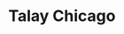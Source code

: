 ---
layout: place
title: Talay Chicago
permalink: /illinois/chicago/talay-chicago.html
stateAbbr: IL
stateName: Illinois
cityName: Chicago
seo:
  type: restaurant
  links: http://www.talaychicago.com/
place_id: ChIJbbzspdgsDogRaDj3w09CTU0
photos:
  - name: >-
      places/ChIJbbzspdgsDogRaDj3w09CTU0/photos/AeeoHcJM9LQrROpiHgurJYE8o9NnXglGQV-CQjfCwm8NSLR4m2nyuyZioPp2cWIDtFjsLjc5tXSrX9eciy5gVhtFdeFVDccuVm2gmrlsSOrs5q632X8t822OtlmADJXLn2P1JMCwrMbhsFJGzLTqX69IBdsHBsmcJLO13UWayOtzfxbpDFHZzJIz4JZCbnNfhb9YPFgIlM8UaKzhs0tJgUgXs_q6vuFP6Jrkk1dLMrBItZw7GViwQhhKJ0aU7kl8WB6OWR_o4sNFB7kxMfCNA4pCFidYm6rQ1yBppezvwty3lO5Y7u_0NdhydLJs50ZPXw-8Bc_telyeXAoN6gn6QIHaozQGNiSurd2QEEzRnjGoaoGsjhPpcxe7Nbn7gsvucLzjgC1nCUXc8REVCRNRepG-VzHrrBcAWJKhdo1nlkFvaLcjyTyU
    widthPx: 3072
    heightPx: 4080
    authorAttributions:
      - displayName: Varun Shah
        uri: https://maps.google.com/maps/contrib/117894271542573300746
        photoUri: >-
          https://lh3.googleusercontent.com/a-/ALV-UjX3l3358X1wOOmpLYlpUqGmiG-QFzfDZBiIq4GTcBe3hiN7hiQeKQ=s100-p-k-no-mo
    flagContentUri: >-
      https://www.google.com/local/imagery/report/?cb_client=maps_api_places.places_api&image_key=!1e10!2sCIHM0ogKEICAgIDeneLf0gE&hl=en-US
    googleMapsUri: >-
      https://www.google.com/maps/place//data=!3m4!1e2!3m2!1sCIHM0ogKEICAgIDeneLf0gE!2e10!4m2!3m1!1s0x880e2cd8a5ecbc6d:0x4d4d424fc3f73868
  - name: >-
      places/ChIJbbzspdgsDogRaDj3w09CTU0/photos/AeeoHcJ2yGl6nvCIA0oYcpG2lOBDH8qLMPPBawgKGYpBfLLI2G33LSblP0p24MIweYGSkPIoCopChmq29Mqkl0xUTy3DpHzoUKjPEpJxKSQQiZDnRBR1hMr-4BVGmtj_OWgd6N-Tcv5b5W1tgKB15HKNJfyAMAvtVeGA5CPx9nsLEIov0v-URJTr340n7uBW2yaS6S2nTJuNG8cLRoepQICypdAn_owygLnb8l_eSsTq7K01nCCz2x-cUrvJOUkgCpf4ltz_VXBsUwcI92B1I8TXLazxPumF4kOIv0iE5xTn_ZmmFiymeH1O4uksH1JPp1GS8KVJvd_KxVoDtbkAKxeMNw6LL9AscLdcwv3bM1owFMPDsdLFpeAqCjLEle8LiLOuvDRCpcb1oFOI9VjY4g7VhlDCmmeSrChSPfbDBu7zWOM
    widthPx: 4032
    heightPx: 2689
    authorAttributions:
      - displayName: Jes Sacavage
        uri: https://maps.google.com/maps/contrib/114556373900129251361
        photoUri: >-
          https://lh3.googleusercontent.com/a-/ALV-UjVmRrrnwOEpOA4UEJX6tH2r_Q8BaUjuH4GvQ34v_yBowgYreXcx=s100-p-k-no-mo
    flagContentUri: >-
      https://www.google.com/local/imagery/report/?cb_client=maps_api_places.places_api&image_key=!1e10!2sCIHM0ogKEICAgIDhip-cPw&hl=en-US
    googleMapsUri: >-
      https://www.google.com/maps/place//data=!3m4!1e2!3m2!1sCIHM0ogKEICAgIDhip-cPw!2e10!4m2!3m1!1s0x880e2cd8a5ecbc6d:0x4d4d424fc3f73868
  - name: >-
      places/ChIJbbzspdgsDogRaDj3w09CTU0/photos/AeeoHcKlhnVbC72xN58rWeXwYEKMhYu64k35lMks6L9CTeEOC6r2GKY7SQfgt3_HnmdMHBP4GIXxxTMNoNkjY5lkgR9k2mu0KmFewxeocRAuSjyb3GVMf1gzOADZKRPPJC6I50cbyi3qw1bWRPVWmT7zpfsBe8QiJWjIKGpzucLPSMamBRUdNkYjfnDf6j4TN6KMibHWE6kaqHNUd7R7qfwV21QApjEgewR8KfWPuLvUDZ730TmxwLiMerhF8XFAkALUFBmG-iDMMX-gdaRE2OX4f316XYSpZglADvZGw74TydNjYSQfftmLxjJabi4PN97VypQbT_KAF1jIj9v-uEHAskzGFhXLPrccY9XSIlz19_3AXbj85gPqkjdnFfGGd9GRXfbWmQ8bjVammQZ9BxYrzRYdykf4nXGbH9QZz3KfGfI7zNM
    widthPx: 4000
    heightPx: 3000
    authorAttributions:
      - displayName: Suomirakastaa
        uri: https://maps.google.com/maps/contrib/105756987973415918062
        photoUri: >-
          https://lh3.googleusercontent.com/a-/ALV-UjX7m9uNG5cs-8KIZR20PGuZc-qL9y8hEMmGPX20ZVBNo41H6QJS=s100-p-k-no-mo
    flagContentUri: >-
      https://www.google.com/local/imagery/report/?cb_client=maps_api_places.places_api&image_key=!1e10!2sCIHM0ogKEICAgICntOaszAE&hl=en-US
    googleMapsUri: >-
      https://www.google.com/maps/place//data=!3m4!1e2!3m2!1sCIHM0ogKEICAgICntOaszAE!2e10!4m2!3m1!1s0x880e2cd8a5ecbc6d:0x4d4d424fc3f73868
  - name: >-
      places/ChIJbbzspdgsDogRaDj3w09CTU0/photos/AeeoHcK0_kE9coBXM-OXnbTAofCaGSK3K4sss7bH3cyZS9RPV_7DkritoJ0DP-8tNBk0e_qFp_TM7UqMDwhK06dFIgA6zrX9E70J_Gphv5r38oBgYOFHo4KnTPK7GiQoIZa4Z0_-ouqQDWlcgww9NMQ1mbbw9HMscL3WDKLosrnU6QdYAKpQJ1KY2nuK0ZjgNtZflfPSJjzEOd1r48uLsXsxr3F6R-IgQBXfl0MpBtX3sad52Q3Hd1nJcUYAH9IHOe3AGzQfwcgqwmBImkD2iD9OmZTVLCPRuhr24bYXVIVHh1K-XADjXhvA5zYNeUxufGkAOFLLlekZziYzPiMYH8rUuSujqxxkiTXw7SuxJ5i2BEr9z32MmegvnvkYsdXgXaaZ8SeGgYUvxzkJAscb4afHJag1bUEOk229nUESJPYqlCjMVA
    widthPx: 2992
    heightPx: 2992
    authorAttributions:
      - displayName: Sam Alhaddad
        uri: https://maps.google.com/maps/contrib/111028456439573847369
        photoUri: >-
          https://lh3.googleusercontent.com/a-/ALV-UjXUIug-sl4c0i0HO5Un_NInAO56Pqh-glfozXtUS0C1e1F4zvc7Nw=s100-p-k-no-mo
    flagContentUri: >-
      https://www.google.com/local/imagery/report/?cb_client=maps_api_places.places_api&image_key=!1e10!2sCIHM0ogKEICAgIC-4Of_Og&hl=en-US
    googleMapsUri: >-
      https://www.google.com/maps/place//data=!3m4!1e2!3m2!1sCIHM0ogKEICAgIC-4Of_Og!2e10!4m2!3m1!1s0x880e2cd8a5ecbc6d:0x4d4d424fc3f73868
  - name: >-
      places/ChIJbbzspdgsDogRaDj3w09CTU0/photos/AeeoHcIwjErfOySBMWCXBqPlvmGKV_gW0GUFTEex5Xghciw60uWUiQixHcyNI9ECCBpz4nfk8yduT-NzvjWwC_UK0lfH9HzZV-HPGqLIfd_kZZ3cKYO-ffxaWyfjwZLHXXcCbhqV0Eds70zHodT69klj5TneZ6FLHe0EAyKQwJIPHBrauKCWoDOzJbX6uskTOTR837F-7c-VvR_4DcBhJlh21p5b0nPAereSGNKjr8WY0N1gL9GBFdEdYDVlmwNZtHhpYtLaX7RPBJWGvv1Mh7ZrlKv0Nci3zhg31f4ADC37YS6u7Qv152b0S_uLXIhc_K55vA1rYrzUpZubiy2Cv60BJqyFKLDOjRubIgQxLFH7bbWYOy9OP1GeZAqTBtIi91jdFtGU4H-R0DsuzTqIVnH3R8ds3QjYVGSFjvHB1qGomeIcFg
    widthPx: 4032
    heightPx: 3024
    authorAttributions:
      - displayName: Jes Sacavage
        uri: https://maps.google.com/maps/contrib/114556373900129251361
        photoUri: >-
          https://lh3.googleusercontent.com/a-/ALV-UjVmRrrnwOEpOA4UEJX6tH2r_Q8BaUjuH4GvQ34v_yBowgYreXcx=s100-p-k-no-mo
    flagContentUri: >-
      https://www.google.com/local/imagery/report/?cb_client=maps_api_places.places_api&image_key=!1e10!2sCIHM0ogKEICAgIDhit-iDQ&hl=en-US
    googleMapsUri: >-
      https://www.google.com/maps/place//data=!3m4!1e2!3m2!1sCIHM0ogKEICAgIDhit-iDQ!2e10!4m2!3m1!1s0x880e2cd8a5ecbc6d:0x4d4d424fc3f73868
  - name: >-
      places/ChIJbbzspdgsDogRaDj3w09CTU0/photos/AeeoHcJerDUjshtFlHUy7_5fPInbCe9dKd3wSRzqohxPk0D04zqV-eU26VMWw40e5Z2ZmE2ud-tBrBC_ULJi8kuPP6VeHXeFIZMm_GFPfngbs22z3eUUEL_TZhaSOZzxD-UuPjXfw38p7JMlJ8VmcEXY77bBx0oQTdDJspghrh3IP1pXlBqbET-FUOuKlEnVS1isVZDqbKEsBEykiFEe2L4QYlA32kHJWSrI32ZCp0qyBQw20iolowFBr7BiXbqYELGh6_0umncjs_MprG0DMrcPfpHaL8Vc22BWoKub5GJAlGGQoChjTGOYSeuHc2srABkY6WVumDIPrpQ_RYdKIpTjfhrHVh6w2wvm1avyq_C2ypCKDxftlcjmsdwUO1Q7I-vmSouvbvFPO30viFg7oEo2odCyTN8ffWhnixZ0nDjCUg8
    widthPx: 3024
    heightPx: 4032
    authorAttributions:
      - displayName: Jes Sacavage
        uri: https://maps.google.com/maps/contrib/114556373900129251361
        photoUri: >-
          https://lh3.googleusercontent.com/a-/ALV-UjVmRrrnwOEpOA4UEJX6tH2r_Q8BaUjuH4GvQ34v_yBowgYreXcx=s100-p-k-no-mo
    flagContentUri: >-
      https://www.google.com/local/imagery/report/?cb_client=maps_api_places.places_api&image_key=!1e10!2sCIHM0ogKEICAgIDhit-iLQ&hl=en-US
    googleMapsUri: >-
      https://www.google.com/maps/place//data=!3m4!1e2!3m2!1sCIHM0ogKEICAgIDhit-iLQ!2e10!4m2!3m1!1s0x880e2cd8a5ecbc6d:0x4d4d424fc3f73868
  - name: >-
      places/ChIJbbzspdgsDogRaDj3w09CTU0/photos/AeeoHcIKVYxd667vKHibWy2yxrZQRaQTakboM0143SQTR0CWvfJtwU5BuNSu2FlQVF3s2aInxpPoqq1JzJOuSwYwzIROnYM9DxqxdcjgDRxk0KPdEzgwiNVAKZlTgVmyUD94ehXc5IYRWXtcDSUklfGyiP2eyeEi01213pjxlWJDYJkYnxtmO_zOek4pxi7gbWUdbw1ABk8kKqmIGcy9jtZ_7vU7ld3VCzzgbbp3e9LQ_0_tK3NVoBctVZXUpHUwP4kTeqn32EK_QfsancM3Vt2gjO9sIfq8lsXy0xKmEFPqyirh-F6QE-HUoVNbXAKVR2F1ruSrQRJ71od9MKTOtUIGvFyQnN0_2UE-Q_7d_LxhtOuOHx-R0zBSJBPWfAFMIyJ34t-jh883_B7dDnU1Ib9qowFo0Z1VZfcbvYZ23vt8LTp1Bg
    widthPx: 4800
    heightPx: 3600
    authorAttributions:
      - displayName: Pikachu
        uri: https://maps.google.com/maps/contrib/104752241164091327571
        photoUri: >-
          https://lh3.googleusercontent.com/a-/ALV-UjUDuVzZBBBTACi5s0BWKPJwS436pXJzlytk_2WhP4_b7N79xEiE=s100-p-k-no-mo
    flagContentUri: >-
      https://www.google.com/local/imagery/report/?cb_client=maps_api_places.places_api&image_key=!1e10!2sCIHM0ogKEICAgICunqKbWg&hl=en-US
    googleMapsUri: >-
      https://www.google.com/maps/place//data=!3m4!1e2!3m2!1sCIHM0ogKEICAgICunqKbWg!2e10!4m2!3m1!1s0x880e2cd8a5ecbc6d:0x4d4d424fc3f73868
  - name: >-
      places/ChIJbbzspdgsDogRaDj3w09CTU0/photos/AeeoHcIEyNXtERd7x9_ggFPYuN-_017OwrlSghXLul2GBwx7oYZRik9dlrS0gO0izVdJk5naKJPc6B4bmAt54OAJim-Jsivs7l93K2UlsQQH7sIdObn5L4KG5uhs3a1HBB80CxH75ltfwoSfMoTuWYBw-t7Cf32eCOt7F4I_ExHIJCFSB0ek0Pk1BnVA70Iq05u6HKKOhVkKNcxAa_kavZOo8dQiqCjXPm3WueltRagArPM-7DQb1eNL5o3lCze-W1dZE_X4YjAsGhyiFhMRy8TksASXcqp-2ieBBvHWx-ZpAyKdRUWRoA2m7-uerd4Sm0VwRfV0QJy2uvjKvpscL5mOtwlkB6LDu7BfvhITPqHE0M-jhuwQ0-UEUn7QMNo4xaGcHJQqbpHY9KPNXPYLURgcs-qdF0fBuSk_05kY11xKYqTsrA
    widthPx: 718
    heightPx: 713
    authorAttributions:
      - displayName: Allen Lee
        uri: https://maps.google.com/maps/contrib/112405822644282528717
        photoUri: >-
          https://lh3.googleusercontent.com/a/ACg8ocKr5xxTmmGSzeHVtu5FqZRETqvELxKRK_TSqfRKzx_vc0nbnw=s100-p-k-no-mo
    flagContentUri: >-
      https://www.google.com/local/imagery/report/?cb_client=maps_api_places.places_api&image_key=!1e10!2sCIHM0ogKEICAgMDIgpbpaw&hl=en-US
    googleMapsUri: >-
      https://www.google.com/maps/place//data=!3m4!1e2!3m2!1sCIHM0ogKEICAgMDIgpbpaw!2e10!4m2!3m1!1s0x880e2cd8a5ecbc6d:0x4d4d424fc3f73868
  - name: >-
      places/ChIJbbzspdgsDogRaDj3w09CTU0/photos/AeeoHcJAT1W6LyhzeYC4Evu6ownLSsTzHCyCmMMOpFd6F3dh74syremmsKPBXasyPqLNHaBy3k-n9ZS26_PqPBhhRA1_5HiYNHxKFVPOMaXMrSdeiuLSglbB2yK9tahuwSfb2QpgaWYpmeYnt7xCDyqrYvcQJ4jp4KEImWmlnwkYfxD2CFC0lhYa5HPIkRv3ihJyIdoI3nAT8Nrz4rnXFZBE9xIU0gm-CBZ_v0hE3S4w3GzroovRQzq_hCQBkRy7mv405WA-h9pV0rNkQ9bSRnm9zKIKhIhqcRNJFcrmT-v8RVckyJPxEHSgC87CXBl11WZUlEOiSFOLGweMHmCmzIrFUIcfHBdYYWFXC8DfBgQC2RsX6iV0nrf2gQ4PCCCJEVK3mxkF2RIdYnvoCd6fSgk7lksWfqjY4u749giDHd7D6JFRwcVa
    widthPx: 3024
    heightPx: 4032
    authorAttributions:
      - displayName: Gary P
        uri: https://maps.google.com/maps/contrib/102212021066284957652
        photoUri: >-
          https://lh3.googleusercontent.com/a-/ALV-UjXGnoEHODdMZIqqO0GPL9KvHa56XvMMcMATa8VovMofPJZ9mruu2w=s100-p-k-no-mo
    flagContentUri: >-
      https://www.google.com/local/imagery/report/?cb_client=maps_api_places.places_api&image_key=!1e10!2sCIHM0ogKEICAgICXnqLMkwE&hl=en-US
    googleMapsUri: >-
      https://www.google.com/maps/place//data=!3m4!1e2!3m2!1sCIHM0ogKEICAgICXnqLMkwE!2e10!4m2!3m1!1s0x880e2cd8a5ecbc6d:0x4d4d424fc3f73868
  - name: >-
      places/ChIJbbzspdgsDogRaDj3w09CTU0/photos/AeeoHcLZO9vWPpFS9xfIWS_y6_f6K5DyLgJVIaWGEluZy9Avpa8Phb2sifVSgIa24FldUvH3ws7C1e1_F_xoS5pyxwQkFwEntk6RQE3v78m-aSnldR5zjBWkaNG3lv-0ihN-qBkFMXa9d-aKc0WR5o-d_AHqUkq5T8Z3zuPqBZ-EDNclShXcAnBBz4ADnfv7_XgozwY36m5Wmr5a6gC4HdRAA_zHqIriOb3N7GxktTnhD3Y3Ix4hkaonOzonP5B5KrCFqIn_J-ZerUkJqrD_0VWMjanJMHYQeLbtyv6sulNkqOFf7E3E1XRTVHkU68fVzcdBPbILCKeWyM3wLX0w6X5aYfemnUSw9ypwitqGlwiEU84pJNk6woMgsJ4HasrCb0GiRZwp1N79xwNaFPjVhcWnddlcPnP0FNkl6nNng4WglY7JAA
    widthPx: 4000
    heightPx: 3000
    authorAttributions:
      - displayName: Suomirakastaa
        uri: https://maps.google.com/maps/contrib/105756987973415918062
        photoUri: >-
          https://lh3.googleusercontent.com/a-/ALV-UjX7m9uNG5cs-8KIZR20PGuZc-qL9y8hEMmGPX20ZVBNo41H6QJS=s100-p-k-no-mo
    flagContentUri: >-
      https://www.google.com/local/imagery/report/?cb_client=maps_api_places.places_api&image_key=!1e10!2sCIHM0ogKEICAgICntOasTA&hl=en-US
    googleMapsUri: >-
      https://www.google.com/maps/place//data=!3m4!1e2!3m2!1sCIHM0ogKEICAgICntOasTA!2e10!4m2!3m1!1s0x880e2cd8a5ecbc6d:0x4d4d424fc3f73868
address: 1222 W Madison St, Chicago, IL 60607, USA
street: 1222 W Madison St
city: Chicago
state: IL
zip: '60607'
country: USA
neighborhood: West Loop
latitude: '41.881797'
longitude: '-87.657780'
accessibility_options:
  wheelchairAccessibleEntrance: true
  wheelchairAccessibleRestroom: true
  wheelchairAccessibleSeating: true
business_status: OPERATIONAL
name: Talay Chicago
google_maps_links:
  directionsUri: >-
    https://www.google.com/maps/dir//''/data=!4m7!4m6!1m1!4e2!1m2!1m1!1s0x880e2cd8a5ecbc6d:0x4d4d424fc3f73868!3e0
  placeUri: https://maps.google.com/?cid=5570181224484780136
  writeAReviewUri: >-
    https://www.google.com/maps/place//data=!4m3!3m2!1s0x880e2cd8a5ecbc6d:0x4d4d424fc3f73868!12e1
  reviewsUri: >-
    https://www.google.com/maps/place//data=!4m4!3m3!1s0x880e2cd8a5ecbc6d:0x4d4d424fc3f73868!9m1!1b1
  photosUri: >-
    https://www.google.com/maps/place//data=!4m3!3m2!1s0x880e2cd8a5ecbc6d:0x4d4d424fc3f73868!10e5
primary_type: Thai Restaurant
opening_hours:
  regular: null
  current: null
secondary_opening_hours:
  regular:
    weekdayDescriptions: null
    type: null
  current:
    weekdayDescriptions: null
    type: null
phone: (312) 733-0812
price_level: PRICE_LEVEL_MODERATE
price_range: $20 &ndash; $30
rating: '4.5'
rating_count: 0
website: http://www.talaychicago.com/
description: >-
  Discover Talay Chicago in Chicago, IL$$$Nestled in the vibrant city of
  Chicago, IL, Talay Chicago offers a relaxed dining experience that blends
  authentic Thai flavors with fresh sushi options, making it a go-to spot for
  those seeking diverse Asian cuisine. The restaurant features a welcoming
  atmosphere with vegetarian dishes and a selection of beverages like beer and
  wine, catering to a variety of tastes and preferences. Its accessible design
  ensures a comfortable visit for all guests, with thoughtful touches like
  wheelchair-friendly entrances and seating that enhance the overall enjoyment.
  Beyond the flavorful meals, the spot stands out for its moderate pricing and
  convenient location near popular attractions, ideal for anyone exploring sushi
  and Thai-inspired eats in the area.
generative_summary: >-
  Discover Talay Chicago in Chicago, IL$$$Nestled in the vibrant city of
  Chicago, IL, Talay Chicago offers a relaxed dining experience that blends
  authentic Thai flavors with fresh sushi options, making it a go-to spot for
  those seeking diverse Asian cuisine. The restaurant features a welcoming
  atmosphere with vegetarian dishes and a selection of beverages like beer and
  wine, catering to a variety of tastes and preferences. Its accessible design
  ensures a comfortable visit for all guests, with thoughtful touches like
  wheelchair-friendly entrances and seating that enhance the overall enjoyment.
  Beyond the flavorful meals, the spot stands out for its moderate pricing and
  convenient location near popular attractions, ideal for anyone exploring sushi
  and Thai-inspired eats in the area.
generative_disclosure: Summarized by AI using the Grok-3-Mini model.
reviews:
  - name: >-
      places/ChIJbbzspdgsDogRaDj3w09CTU0/reviews/ChdDSUhNMG9nS0VJQ0FnTURJZ3BicHl3RRAB
    relativePublishTimeDescription: in the last week
    rating: 4
    text:
      text: >-
        ​Stopped by Talay Chicago over on Madison for dinner with some friends,
        and it was a solid choice. We each spent around $35, which covered a
        couple of dishes and a drink. The Pad Thai was flavorful and had just
        the right amount of spice, and the sushi rolls were fresh and
        well-prepared. The Crab Rangoon was a standout appetizer—crispy and
        filled with creamy goodness. The spot has a cozy, laid-back vibe,
        perfect for a casual meal. Service was quick and friendly!
      languageCode: en
    originalText:
      text: >-
        ​Stopped by Talay Chicago over on Madison for dinner with some friends,
        and it was a solid choice. We each spent around $35, which covered a
        couple of dishes and a drink. The Pad Thai was flavorful and had just
        the right amount of spice, and the sushi rolls were fresh and
        well-prepared. The Crab Rangoon was a standout appetizer—crispy and
        filled with creamy goodness. The spot has a cozy, laid-back vibe,
        perfect for a casual meal. Service was quick and friendly!
      languageCode: en
    authorAttribution:
      displayName: Allen Lee
      uri: https://www.google.com/maps/contrib/112405822644282528717/reviews
      photoUri: >-
        https://lh3.googleusercontent.com/a/ACg8ocKr5xxTmmGSzeHVtu5FqZRETqvELxKRK_TSqfRKzx_vc0nbnw=s128-c0x00000000-cc-rp-mo
    publishTime: '2025-04-08T08:05:08.965862Z'
    flagContentUri: >-
      https://www.google.com/local/review/rap/report?postId=ChdDSUhNMG9nS0VJQ0FnTURJZ3BicHl3RRAB&d=17924085&t=1
    googleMapsUri: >-
      https://www.google.com/maps/reviews/data=!4m6!14m5!1m4!2m3!1sChdDSUhNMG9nS0VJQ0FnTURJZ3BicHl3RRAB!2m1!1s0x880e2cd8a5ecbc6d:0x4d4d424fc3f73868
  - name: >-
      places/ChIJbbzspdgsDogRaDj3w09CTU0/reviews/ChdDSUhNMG9nS0VJQ0FnTUNJMXZEZ3NBRRAB
    relativePublishTimeDescription: a week ago
    rating: 5
    text:
      text: >-
        Got takeout for Chicken Pad Thai and some steamed vegetables, not
        thinking too much about the veggies we just wanted to get some veggies
        in. The veggies themselves were priced well especially for the variety
        we got. For the meal - this was the best Pad Thai I've ever had. I ate
        leftovers the next day I never ever do that. I felt bad because I
        ordered a little close to closing time, but they were very kind to me
        when I came in to get it. I felt welcomed and not like it was a problem
        that I ordered last minute. We will be back for the Pad Thai and can't
        wait to try more! So much to choose from. Definitely try this place!!!
      languageCode: en
    originalText:
      text: >-
        Got takeout for Chicken Pad Thai and some steamed vegetables, not
        thinking too much about the veggies we just wanted to get some veggies
        in. The veggies themselves were priced well especially for the variety
        we got. For the meal - this was the best Pad Thai I've ever had. I ate
        leftovers the next day I never ever do that. I felt bad because I
        ordered a little close to closing time, but they were very kind to me
        when I came in to get it. I felt welcomed and not like it was a problem
        that I ordered last minute. We will be back for the Pad Thai and can't
        wait to try more! So much to choose from. Definitely try this place!!!
      languageCode: en
    authorAttribution:
      displayName: Stephanie Lanning
      uri: https://www.google.com/maps/contrib/118187910330706350247/reviews
      photoUri: >-
        https://lh3.googleusercontent.com/a-/ALV-UjW03RrKPLqLB_JtD9EFgET0XEhXuGLNXfI8ilIrpnzHrhppHf4vnw=s128-c0x00000000-cc-rp-mo-ba4
    publishTime: '2025-04-01T17:04:24.279720Z'
    flagContentUri: >-
      https://www.google.com/local/review/rap/report?postId=ChdDSUhNMG9nS0VJQ0FnTUNJMXZEZ3NBRRAB&d=17924085&t=1
    googleMapsUri: >-
      https://www.google.com/maps/reviews/data=!4m6!14m5!1m4!2m3!1sChdDSUhNMG9nS0VJQ0FnTUNJMXZEZ3NBRRAB!2m1!1s0x880e2cd8a5ecbc6d:0x4d4d424fc3f73868
  - name: >-
      places/ChIJbbzspdgsDogRaDj3w09CTU0/reviews/ChdDSUhNMG9nS0VJQ0FnSUNudE9hc3RBRRAB
    relativePublishTimeDescription: 6 months ago
    rating: 5
    text:
      text: >-
        We had an absolute feast! We ordered: a Roku Gin Martini, 2 Play Hard
        Seltzers, a bottle of Saki, a glass of plum wine, crispy tofu,
        potstickers, and 4 different sushi rolls(Snow White, Farmer's Market,
        Philly, and the Futo Maki). It was all absolutely delicious and fresh!
        The service was fast and friendly, and we enjoyed our time here very
        much. This is a fantastic place to eat before an event at the United
        Center. I highly recommend it!!!!!
      languageCode: en
    originalText:
      text: >-
        We had an absolute feast! We ordered: a Roku Gin Martini, 2 Play Hard
        Seltzers, a bottle of Saki, a glass of plum wine, crispy tofu,
        potstickers, and 4 different sushi rolls(Snow White, Farmer's Market,
        Philly, and the Futo Maki). It was all absolutely delicious and fresh!
        The service was fast and friendly, and we enjoyed our time here very
        much. This is a fantastic place to eat before an event at the United
        Center. I highly recommend it!!!!!
      languageCode: en
    authorAttribution:
      displayName: Suomirakastaa
      uri: https://www.google.com/maps/contrib/105756987973415918062/reviews
      photoUri: >-
        https://lh3.googleusercontent.com/a-/ALV-UjX7m9uNG5cs-8KIZR20PGuZc-qL9y8hEMmGPX20ZVBNo41H6QJS=s128-c0x00000000-cc-rp-mo-ba6
    publishTime: '2024-09-23T07:56:54.002168Z'
    flagContentUri: >-
      https://www.google.com/local/review/rap/report?postId=ChdDSUhNMG9nS0VJQ0FnSUNudE9hc3RBRRAB&d=17924085&t=1
    googleMapsUri: >-
      https://www.google.com/maps/reviews/data=!4m6!14m5!1m4!2m3!1sChdDSUhNMG9nS0VJQ0FnSUNudE9hc3RBRRAB!2m1!1s0x880e2cd8a5ecbc6d:0x4d4d424fc3f73868
  - name: >-
      places/ChIJbbzspdgsDogRaDj3w09CTU0/reviews/ChdDSUhNMG9nS0VJQ0FnSURsMzREX3lBRRAB
    relativePublishTimeDescription: 11 months ago
    rating: 5
    text:
      text: >-
        This is one of my favorite places! The vibe here is Thai, and the food
        is absolutely delicious and tempting. The taste never disappoints, and
        they have a great selection of vegetarian options. If you're three
        people, I recommend starting with the veg gyoza and crispy tofu as
        appetizers. For sushi, the farmers market roll is a must-try for its
        incredible flavors. And finally, for the main course, I suggest trying
        the pad thai with tofu and the red curry with a variety of veggies. The
        staff here is really friendly and helpful when it comes to navigating
        the menu.
      languageCode: en
    originalText:
      text: >-
        This is one of my favorite places! The vibe here is Thai, and the food
        is absolutely delicious and tempting. The taste never disappoints, and
        they have a great selection of vegetarian options. If you're three
        people, I recommend starting with the veg gyoza and crispy tofu as
        appetizers. For sushi, the farmers market roll is a must-try for its
        incredible flavors. And finally, for the main course, I suggest trying
        the pad thai with tofu and the red curry with a variety of veggies. The
        staff here is really friendly and helpful when it comes to navigating
        the menu.
      languageCode: en
    authorAttribution:
      displayName: GAYATRI alias PRANITA Sutar
      uri: https://www.google.com/maps/contrib/107270437707281369033/reviews
      photoUri: >-
        https://lh3.googleusercontent.com/a-/ALV-UjW30HbpXAmQQNOfOWczYI4a4K01riJKyba3Hv8qK6TTAsRe2gHeZg=s128-c0x00000000-cc-rp-mo-ba4
    publishTime: '2024-04-22T05:56:56.937304Z'
    flagContentUri: >-
      https://www.google.com/local/review/rap/report?postId=ChdDSUhNMG9nS0VJQ0FnSURsMzREX3lBRRAB&d=17924085&t=1
    googleMapsUri: >-
      https://www.google.com/maps/reviews/data=!4m6!14m5!1m4!2m3!1sChdDSUhNMG9nS0VJQ0FnSURsMzREX3lBRRAB!2m1!1s0x880e2cd8a5ecbc6d:0x4d4d424fc3f73868
  - name: >-
      places/ChIJbbzspdgsDogRaDj3w09CTU0/reviews/ChdDSUhNMG9nS0VJQ0FnTUNJb043M253RRAB
    relativePublishTimeDescription: 2 weeks ago
    rating: 5
    text:
      text: >-
        Damn, another perfect review. Got the Tom yum soup, get the drunken
        noodles. The staff are lovely and helpful, the food is flavoursome and
        acidic. Not much more to say really, we loved it.
      languageCode: en
    originalText:
      text: >-
        Damn, another perfect review. Got the Tom yum soup, get the drunken
        noodles. The staff are lovely and helpful, the food is flavoursome and
        acidic. Not much more to say really, we loved it.
      languageCode: en
    authorAttribution:
      displayName: sam faulkner
      uri: https://www.google.com/maps/contrib/101876287101200926520/reviews
      photoUri: >-
        https://lh3.googleusercontent.com/a/ACg8ocLQcjMoei0MaQpgnePrrwb0uSlBSDHuJyoXda8yMIM7l5sJyjA=s128-c0x00000000-cc-rp-mo-ba4
    publishTime: '2025-03-29T13:08:29.673073Z'
    flagContentUri: >-
      https://www.google.com/local/review/rap/report?postId=ChdDSUhNMG9nS0VJQ0FnTUNJb043M253RRAB&d=17924085&t=1
    googleMapsUri: >-
      https://www.google.com/maps/reviews/data=!4m6!14m5!1m4!2m3!1sChdDSUhNMG9nS0VJQ0FnTUNJb043M253RRAB!2m1!1s0x880e2cd8a5ecbc6d:0x4d4d424fc3f73868
review_summary: >-
  What Customers Are Buzzing About$$$Visitors to this Chicago favorite often
  rave about the tasty Thai classics and creative sushi rolls that hit the spot
  without breaking the bank, creating a laid-back vibe perfect for casual
  outings. Many highlight the flavorful dishes like Pad Thai and fresh
  appetizers that leave you satisfied and eager to return, with service that's
  consistently friendly and efficient. Folks appreciate the solid options for
  vegetarians and the overall welcoming feel, making it a reliable choice for
  groups or quick takeout. While opinions lean positive, some note that ordering
  close to closing time is handled with grace, adding to the restaurant's
  approachable charm. Overall, it's clear this place delivers on fresh,
  enjoyable meals that keep diners coming back for more in the bustling sushi
  scene.
review_disclosure: Summarized by AI using the Grok-3-Mini model.
parking_options:
  paidStreetParking: true
  valetParking: false
payment_options:
  acceptsCreditCards: true
  acceptsDebitCards: true
  acceptsCashOnly: false
  acceptsNfc: true
allow_dogs: null
curbside_pickup: null
delivery: true
dine_in: true
good_for_children: true
good_for_groups: true
good_for_sports: null
live_music: false
menu_for_children: false
outdoor_seating: null
reservable: true
restroom: true
serves_beer: true
serves_breakfast: false
serves_brunch: false
serves_cocktails: null
serves_coffee: null
serves_dinner: true
serves_dessert: true
serves_lunch: true
serves_vegetarian_food: true
serves_wine: true
takeout: true
update_category: pro
places_description: >-
  An urbane spin-off of Park Ridge's Siam Thai serving both Thai standards & raw
  fish.

---